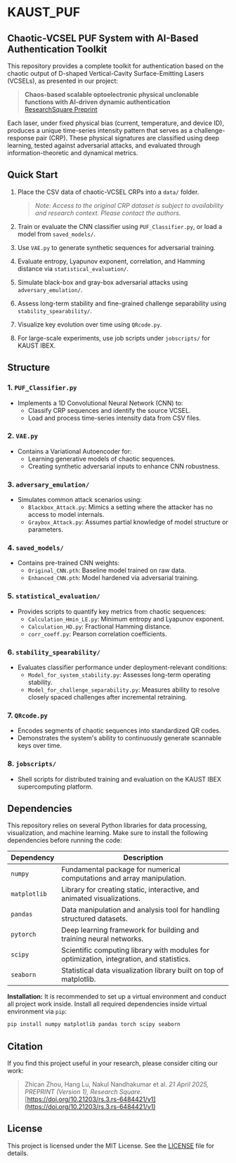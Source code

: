 # KAUST_PUF
## Chaotic-VCSEL PUF System with AI-Based Authentication Toolkit

This repository provides a complete toolkit for authentication based on the chaotic output of D-shaped Vertical-Cavity Surface-Emitting Lasers (VCSELs), as presented in our project:
> **Chaos-based scalable optoelectronic physical unclonable functions with AI-driven dynamic authentication**  
> [ResearchSquare Preprint](https://www.researchsquare.com/article/rs-6484421/v1)

Each laser, under fixed physical bias (current, temperature, and device ID), produces a unique time-series intensity pattern that serves as a challenge-response pair (CRP). These physical signatures are classified using deep learning, tested against adversarial attacks, and evaluated through information-theoretic and dynamical metrics.


## Quick Start

1. Place the CSV data of chaotic-VCSEL CRPs into a `data/` folder.  
   > *Note: Access to the original CRP dataset is subject to availability and research context. Please contact the authors.* 

2. Train or evaluate the CNN classifier using `PUF_Classifier.py`, or load a model from `saved_models/`.  
3. Use `VAE.py` to generate synthetic sequences for adversarial training.  
4. Evaluate entropy, Lyapunov exponent, correlation, and Hamming distance via `statistical_evaluation/`.  
5. Simulate black-box and gray-box adversarial attacks using `adversary_emulation/`.  
6. Assess long-term stability and fine-grained challenge separability using `stability_spearability/`.  
7. Visualize key evolution over time using `QRcode.py`.  
8. For large-scale experiments, use job scripts under `jobscripts/` for KAUST IBEX.


## Structure

### **1. `PUF_Classifier.py`**  
- Implements a 1D Convolutional Neural Network (CNN) to:  
  - Classify CRP sequences and identify the source VCSEL.  
  - Load and process time-series intensity data from CSV files.

### **2. `VAE.py`**  
- Contains a Variational Autoencoder for:  
  - Learning generative models of chaotic sequences.  
  - Creating synthetic adversarial inputs to enhance CNN robustness.

### **3. `adversary_emulation/`**  
- Simulates common attack scenarios using:  
  - `Blackbox_Attack.py`: Mimics a setting where the attacker has no access to model internals.  
  - `Graybox_Attack.py`: Assumes partial knowledge of model structure or parameters.

### **4. `saved_models/`**  
- Contains pre-trained CNN weights:  
  - `Original_CNN.pth`: Baseline model trained on raw data.  
  - `Enhanced_CNN.pth`: Model hardened via adversarial training.

### **5. `statistical_evaluation/`**  
- Provides scripts to quantify key metrics from chaotic sequences:  
  - `Calculation_Hmin_LE.py`: Minimum entropy and Lyapunov exponent.  
  - `Calculation_HD.py`: Fractional Hamming distance.  
  - `corr_coeff.py`: Pearson correlation coefficients.

### **6. `stability_spearability/`**  
- Evaluates classifier performance under deployment-relevant conditions:  
  - `Model_for_system_stability.py`: Assesses long-term operating stability.  
  - `Model_for_challenge_separability.py`: Measures ability to resolve closely spaced challenges after incremental retraining.

### **7. `QRcode.py`**  
- Encodes segments of chaotic sequences into standardized QR codes.  
- Demonstrates the system's ability to continuously generate scannable keys over time.

### **8. `jobscripts/`**  
- Shell scripts for distributed training and evaluation on the KAUST IBEX supercomputing platform.



## Dependencies

This repository relies on several Python libraries for data processing, visualization, and machine learning. Make sure to install the following dependencies before running the code:

| Dependency    | Description                                                                 |
|---------------|-----------------------------------------------------------------------------|
| `numpy`       | Fundamental package for numerical computations and array manipulation.     |
| `matplotlib`  | Library for creating static, interactive, and animated visualizations.     |
| `pandas`      | Data manipulation and analysis tool for handling structured datasets.      |
| `pytorch`     | Deep learning framework for building and training neural networks.         |
| `scipy`       | Scientific computing library with modules for optimization, integration, and statistics. |
| `seaborn`     | Statistical data visualization library built on top of matplotlib.         |

**Installation:** It is recommended to set up a virtual environment and conduct all project work inside. Install all required dependencies inside virtual environment via `pip`:
```bash
pip install numpy matplotlib pandas torch scipy seaborn
```


## Citation

If you find this project useful in your research, please consider citing our work:

> Zhican Zhou, Hang Lu, Nakul Nandhakumar et al.  *21 April 2025, PREPRINT (Version 1), Research Square*.  
> [https://doi.org/10.21203/rs.3.rs-6484421/v1](https://doi.org/10.21203/rs.3.rs-6484421/v1)

## License  
This project is licensed under the MIT License. See the [LICENSE](./LICENSE) file for details.

